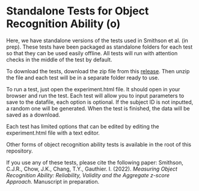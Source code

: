 # Standalone Tests for Object Recognition Ability (o)
Here, we have standalone versions of the tests used in Smithson et al. (in prep). These tests
have been packaged as standalone folders for each test so that they can be used
easily offline. All tests will run with attention checks in the middle of the
test by default.

To download the tests, download the zip file from this [release](https://github.com/OPLabVanderbilt/Ojs/releases/download/v1.6/oJS-standalone.zip). 
Then unzip the file and each test will be in a separate folder ready to use. 

To run a test, just open the experiment.html file. It should open in your 
browser and run the test. Each test will allow you to input parameters to save
to the datafile, each option is optional. If the subject ID is not inputted, a
random one will be generated. When the test is finished, the data will be saved 
as a download.

Each test has limited options that can be edited by editing the experiment.html
file with a text editor.

Other forms of object recognition ability tests is available in the root of 
this repository.

If you use any of these tests, please cite the following paper:
Smithson, C.J.R., Chow, J.K., Chang, T.Y., Gauthier. I. (2022). *Measuring Object Recognition Ability: Reliability, Validity and the Aggregate z-score Approach.* Manuscript in preparation.
